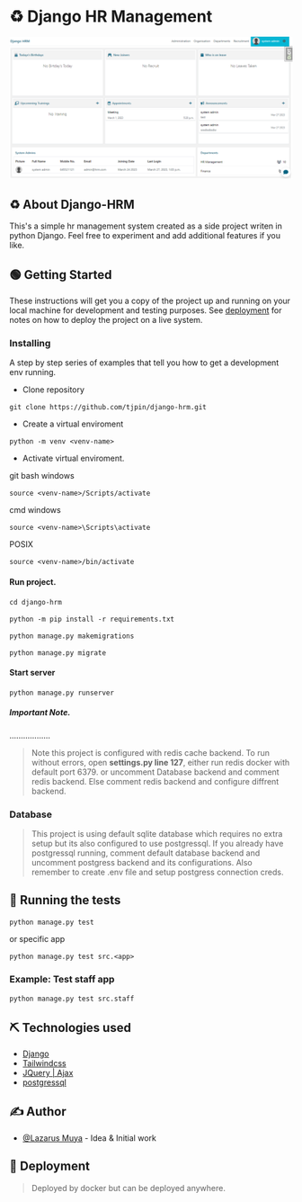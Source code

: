 
# ♻️ Django HR Management

![Alt text](/django-hrm.png "Django HRM")

## ♻️️ About Django-HRM
This's a simple hr management system created as a side project writen in python Django. Feel free to experiment and add additional features if you like.

## 🟢 Getting Started

These instructions will get you a copy of the project up and running on your local machine for development and testing purposes. See [deployment](#deployment) for notes on how to deploy the project on a live system.


### Installing

A step by step series of examples that tell you how to get a development env running.

+ Clone repository

```
git clone https://github.com/tjpin/django-hrm.git
```

+ Create a virtual enviroment


```
python -m venv <venv-name>
```

+ Activate virtual enviroment.

git bash windows
```
source <venv-name>/Scripts/activate
```
cmd windows
```
source <venv-name>\Scripts\activate
```
POSIX
```
source <venv-name>/bin/activate
```
#### Run project.
```
cd django-hrm
```
```
python -m pip install -r requirements.txt
```
```
python manage.py makemigrations
```
```
python manage.py migrate
```
#### Start server
```
python manage.py runserver
```
##### Important Note.
..................
 >Note this project is configured with redis cache backend.
 >To run without errors, open <strong> settings.py line 127</strong>, either run redis docker with default port 6379.
 >or uncomment Database backend and comment redis backend.
 >Else comment redis backend and configure diffrent backend.
 
 ### Database
 >This project is using default sqlite database which requires no extra setup but its also configured to use postgressql. If you already have postgressql running, comment default database backend and uncomment postgress backend and its configurations. Also remember to create .env file and setup postgress connection creds.
 
## 🔧 Running the tests 

```
python manage.py test
```
or specific app
```
python manage.py test src.<app>
```

### Example: Test staff app
```
python manage.py test src.staff
```

## ⛏️ Technologies used
- [Django](https://docs.djangoproject.com/en/4.1/)
- [Tailwindcss](https://tailwindcss.com/docs/installation)
- [JQuery | Ajax](https://api.jquery.com/jquery.ajax/)
- [postgressql](https://www.postgresql.org/docs/) 

## ✍️ Author

- [@Lazarus Muya](https://github.com/tjpin) - Idea & Initial work

## 🚀 Deployment 

> Deployed by docker but can be deployed anywhere.



